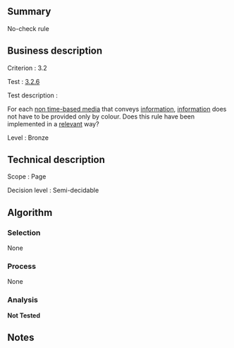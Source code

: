 ## Summary

No-check rule

## Business description

Criterion : 3.2

Test : [3.2.6](http://www.accessiweb.org/index.php/accessiweb-22-english-version.html#test-3-2-6)

Test description :

 For each [non time-based media](http://www.accessiweb.org/index.php/glossary-76.html#mMediaNoTemp) that conveys [information](http://www.accessiweb.org/index.php/glossary-76.html#mInfoCouleur), [information](http://www.accessiweb.org/index.php/glossary-76.html#mInfoCouleur) does not have to be provided only by colour. Does this rule have been implemented in a [relevant](http://www.accessiweb.org/index.php/glossary-76.html#mPertinence) way? 

Level : Bronze 

## Technical description

Scope : Page

Decision level : Semi-decidable

## Algorithm

### Selection

None

### Process

None

### Analysis

**Not Tested**

## Notes


